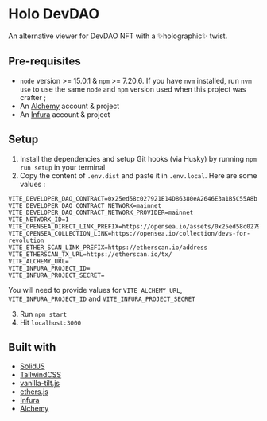 # Holo DevDAO

An alternative viewer for DevDAO NFT with a ✨holographic✨ twist.

## Pre-requisites
* `node` version >= 15.0.1 & `npm` >= 7.20.6. If you have `nvm` installed, run `nvm use` to use the same `node` and `npm` version used when this project was crafter ;
* An [Alchemy](https://www.alchemy.com/) account & project
* An [Infura](https://infura.io) account & project
## Setup
1. Install the dependencies and setup Git hooks (via Husky) by running `npm run setup` in your terminal
2. Copy the content of `.env.dist` and paste it in `.env.local`. Here are some values :
```
VITE_DEVELOPER_DAO_CONTRACT=0x25ed58c027921E14D86380eA2646E3a1B5C55A8b
VITE_DEVELOPER_DAO_CONTRACT_NETWORK=mainnet
VITE_DEVELOPER_DAO_CONTRACT_NETWORK_PROVIDER=mainnet
VITE_NETWORK_ID=1
VITE_OPENSEA_DIRECT_LINK_PREFIX=https://opensea.io/assets/0x25ed58c027921E14D86380eA2646E3a1B5C55A8b
VITE_OPENSEA_COLLECTION_LINK=https://opensea.io/collection/devs-for-revolution
VITE_ETHER_SCAN_LINK_PREFIX=https://etherscan.io/address
VITE_ETHERSCAN_TX_URL=https://etherscan.io/tx/
VITE_ALCHEMY_URL=
VITE_INFURA_PROJECT_ID=
VITE_INFURA_PROJECT_SECRET=
```

You will need to provide values for `VITE_ALCHEMY_URL`, `VITE_INFURA_PROJECT_ID` and `VITE_INFURA_PROJECT_SECRET`

3. Run `npm start`
4. Hit `localhost:3000`

## Built with

* [SolidJS](https://solidjs.com/)
* [TailwindCSS](https://tailwindcss.com/)
* [vanilla-tilt.js](https://micku7zu.github.io/vanilla-tilt.js/)
* [ethers.js](https://docs.ethers.io/v5/)
* [Infura](https://infura.io)
* [Alchemy](https://alchemy.com/)

